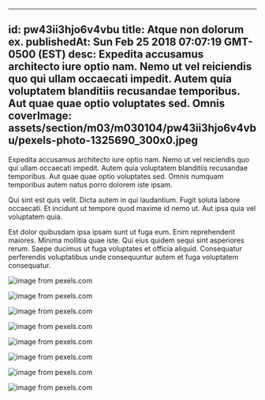 
---
id: pw43ii3hjo6v4vbu
title: Atque non dolorum ex.
publishedAt: Sun Feb 25 2018 07:07:19 GMT-0500 (EST)
desc: Expedita accusamus architecto iure optio nam. Nemo ut vel reiciendis quo qui ullam occaecati impedit. Autem quia voluptatem blanditiis recusandae temporibus. Aut quae quae optio voluptates sed. Omnis
coverImage: assets/section/m03/m030104/pw43ii3hjo6v4vbu/pexels-photo-1325690_300x0.jpeg
---




Expedita accusamus architecto iure optio nam. Nemo ut vel reiciendis quo qui ullam occaecati impedit. Autem quia voluptatem blanditiis recusandae temporibus. Aut quae quae optio voluptates sed. Omnis numquam temporibus autem natus porro dolorem iste ipsam.
 Qui sint est quis velit. Dicta autem in qui laudantium. Fugit soluta labore occaecati. Et incidunt ut tempore quod maxime id nemo ut. Aut ipsa quia vel voluptatem quia.
 Est dolor quibusdam ipsa ipsam sunt ut fuga eum. Enim reprehenderit maiores. Minima mollitia quae iste. Qui eius quidem sequi sint asperiores rerum. Saepe ducimus ut fuga voluptates et officia aliquid. Consequatur perferendis voluptatibus unde consequuntur autem et fuga voluptatem consequatur.



![image from pexels.com](assets/section/m03/m030104/pw43ii3hjo6v4vbu/pexels-photo-1325690.jpeg)

![image from pexels.com](assets/section/m03/m030104/pw43ii3hjo6v4vbu/pexels-photo-1409004.jpeg)

![image from pexels.com](assets/section/m03/m030104/pw43ii3hjo6v4vbu/pexels-photo-274262.jpeg)

![image from pexels.com](assets/section/m03/m030104/pw43ii3hjo6v4vbu/pexels-photo-1325720.jpeg)

![image from pexels.com](assets/section/m03/m030104/pw43ii3hjo6v4vbu/pexels-photo-1325660.jpeg)

![image from pexels.com](assets/section/m03/m030104/pw43ii3hjo6v4vbu/pexels-photo-1325723.jpeg)

![image from pexels.com](assets/section/m03/m030104/pw43ii3hjo6v4vbu/pexels-photo-1325655.jpeg)

![image from pexels.com](assets/section/m03/m030104/pw43ii3hjo6v4vbu/pexels-photo-114972.jpeg)


